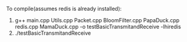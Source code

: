 To compile(assumes redis is already installed):

1) g++ main.cpp Utils.cpp Packet.cpp BloomFilter.cpp PapaDuck.cpp redis.cpp MamaDuck.cpp -o testBasicTransmitandReceive -lhiredis
2) ./testBasicTransmitandReceive
